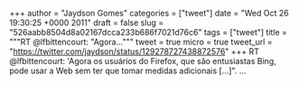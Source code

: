 
+++
author = "Jaydson Gomes"
categories = ["tweet"]
date = "Wed Oct 26 19:30:25 +0000 2011"
draft = false
slug = "526aabb8504d8a02167dcca233b686f7021d76c6"
tags = ["tweet"]
title = """RT @lfbittencourt: "Agora..."""
tweet = true
micro = true
tweet_url = "https://twitter.com/jaydson/status/129278727438872576"
+++
RT @lfbittencourt: 'Agora os usuários do Firefox, que são entusiastas Bing, pode usar a Web sem ter que tomar medidas adicionais [...]". ...
